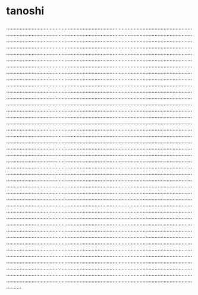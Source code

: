 # tanoshi

......................................................................................................................................................................................................................................................................................................................................................................................................................................................................................................................................................................................................................................................................................................................................................................................................................................................................................................................................................................................................................................................................................................................................................................................................................................................................................................................................................................................................................................................................................................................................................................................................................................................................................................................................................................................................................................................................................................................................................................................................................................................................................................................................................................................................................................................................................................................................................................................................................................................................................................................................................................................................................................................................................................................................................................................................................................................................................................................................................................................................................................................................................................................................................................................................................................................................................................................................................................................................................................................................................................................................................................................................................................................................................................................................................................................................................................................................................................................................................................................................................................................................................................................................................................................................................................................................................................................................................................................................................................................................................................................................................................................................................................................................................................................................................................................................................................................................................................................................................................................................................................................................................................................................................................................................................................................................................................